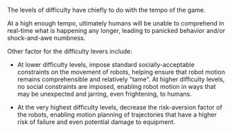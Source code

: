 The levels of difficulty have chiefly to do with the tempo of the game.

At a high enough tempo, ultimately humans will be unable to comprehend in
real-time what is happening any longer, leading to panicked behavior and/or
shock-and-awe numbness.

Other factor for the difficulty levers include:

* At lower difficulty levels, impose standard socially-acceptable
  constraints on the movement of robots, helping ensure that robot motion
  remains comprehensible and relatively "tame". At higher difficulty levels,
  no social constraints are imposed, enabling robot motion in ways that may
  be unexpected and jarring, even frightening, to humans.

* At the very highest difficulty levels, decrease the risk-aversion factor
  of the robots, enabling motion planning of trajectories that have a higher
  risk of failure and even potential damage to equipment.
